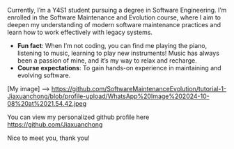Currently, I’m a Y4S1 student pursuing a degree in Software Engineering. I’m enrolled in the Software Maintenance and Evolution course, where I aim to deepen my understanding of modern software maintenance practices and learn how to work effectively with legacy systems.

- **Fun fact**: When I’m not coding, you can find me playing the piano, listening to music, learning to play new instruments! Music has always been a passion of mine, and it’s my way to relax and recharge.
- **Course expectations**: To gain hands-on experience in maintaining and evolving software.

[My image] --> https://github.com/SoftwareMaintenanceEvolution/tutorial-1-Jiaxuanchong/blob/profile-upload/WhatsApp%20Image%202024-10-08%20at%2021.54.42.jpeg

You can view my personalized github profile here
https://github.com/Jiaxuanchong

Nice to meet you, thank you!
